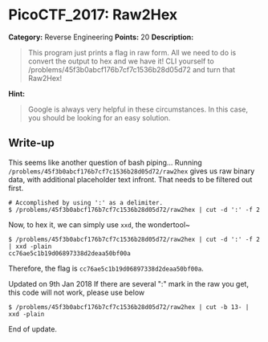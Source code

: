 # PicoCTF_2017: Raw2Hex

**Category:** Reverse Engineering
**Points:** 20
**Description:**

>This program just prints a flag in raw form. All we need to do is convert the output to hex and we have it! CLI yourself to /problems/45f3b0abcf176b7cf7c1536b28d05d72 and turn that Raw2Hex!

**Hint:**

>Google is always very helpful in these circumstances. In this case, you should be looking for an easy solution.

## Write-up
This seems like another question of bash piping... Running `/problems/45f3b0abcf176b7cf7c1536b28d05d72/raw2hex` gives us raw binary data, with additional placeholder text infront. That needs to be filtered out first.

    # Accomplished by using ':' as a delimiter.
    $ /problems/45f3b0abcf176b7cf7c1536b28d05d72/raw2hex | cut -d ':' -f 2

Now, to hex it, we can simply use `xxd`, the wondertool~

    $ /problems/45f3b0abcf176b7cf7c1536b28d05d72/raw2hex | cut -d ':' -f 2 | xxd -plain
    cc76ae5c1b19d06897338d2deaa50bf00a

Therefore, the flag is `cc76ae5c1b19d06897338d2deaa50bf00a`.


Updated on 9th Jan 2018
If there are several ":" mark in the raw you get, this code will not work, please use below 

    $ /problems/45f3b0abcf176b7cf7c1536b28d05d72/raw2hex | cut -b 13- | xxd -plain

End of update.
